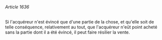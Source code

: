 ###### Article 1636

Si l'acquéreur n'est évincé que d'une partie de la chose, et qu'elle soit de telle conséquence, relativement au tout, que l'acquéreur n'eût point acheté sans la partie dont il a été évincé, il peut faire résilier la vente.

